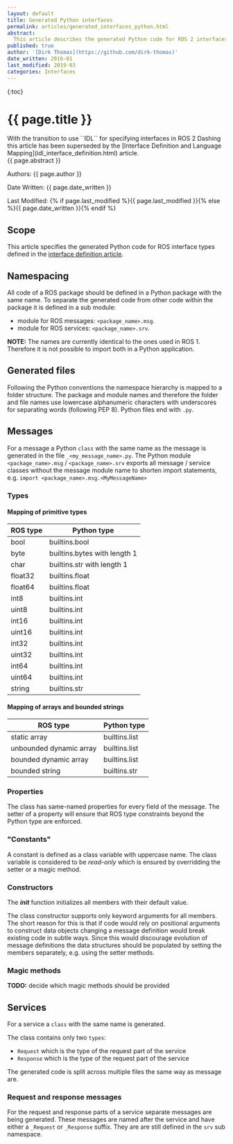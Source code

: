 ```yaml
---
layout: default
title: Generated Python interfaces
permalink: articles/generated_interfaces_python.html
abstract:
  This article describes the generated Python code for ROS 2 interfaces.
published: true
author: '[Dirk Thomas](https://github.com/dirk-thomas)'
date_written: 2016-01
last_modified: 2019-03
categories: Interfaces
---
```


{:toc}

# {{ page.title }}

<div class="alert alert-warning" markdown="1">
With the transition to use ``IDL`` for specifying interfaces in ROS 2 Dashing this article has been superseded by the [Interface Definition and Language Mapping](idl_interface_definition.html) article.
</div>

<div class="abstract" markdown="1">
{{ page.abstract }}
</div>

Authors: {{ page.author }}

Date Written: {{ page.date_written }}

Last Modified: {% if page.last_modified %}{{ page.last_modified }}{% else %}{{ page.date_written }}{% endif %}

## Scope

This article specifies the generated Python code for ROS interface types defined in the [interface definition article](interface_definition.html).

## Namespacing

All code of a ROS package should be defined in a Python package with the same name.
To separate the generated code from other code within the package it is defined in a sub module:

- module for ROS messages: `<package_name>.msg`.
- module for ROS services: `<package_name>.srv`.

<div class="alert alert-warning" markdown="1">
  <b>NOTE:</b> The names are currently identical to the ones used in ROS 1.
  Therefore it is not possible to import both in a Python application.
</div>

## Generated files

Following the Python conventions the namespace hierarchy is mapped to a folder structure.
The package and module names and therefore the folder and file names use lowercase alphanumeric characters with underscores for separating words (following PEP 8).
Python files end with `.py`.

## Messages

For a message a Python `class` with the same name as the message is generated in the file `_<my_message_name>.py`.
The Python module `<package_name>.msg` / `<package_name>.srv` exports all message / service classes without the message module name to shorten import statements, e.g. `import <package_name>.msg.<MyMessageName>`

### Types

#### Mapping of primitive types

| ROS type | Python type                  |
| -------- | ---------------------------- |
| bool     | builtins.bool                |
| byte     | builtins.bytes with length 1 |
| char     | builtins.str with length 1   |
| float32  | builtins.float               |
| float64  | builtins.float               |
| int8     | builtins.int                 |
| uint8    | builtins.int                 |
| int16    | builtins.int                 |
| uint16   | builtins.int                 |
| int32    | builtins.int                 |
| uint32   | builtins.int                 |
| int64    | builtins.int                 |
| uint64   | builtins.int                 |
| string   | builtins.str                 |

#### Mapping of arrays and bounded strings

| ROS type                | Python type   |
| ----------------------- | ------------- |
| static array            | builtins.list |
| unbounded dynamic array | builtins.list |
| bounded dynamic array   | builtins.list |
| bounded string          | builtins.str  |

### Properties

The class has same-named properties for every field of the message.
The setter of a property will ensure that ROS type constraints beyond the Python type are enforced.

### "Constants"

A constant is defined as a class variable with uppercase name.
The class variable is considered to be *read-only* which is ensured by overridding the setter or a magic method.

### Constructors

The *__init__* function initializes all members with their default value.

The class constructor supports only keyword arguments for all members.
The short reason for this is that if code would rely on positional arguments to construct data objects changing a message definition would break existing code in subtle ways.
Since this would discourage evolution of message definitions the data structures should be populated by setting the members separately, e.g. using the setter methods.

### Magic methods

<div class="alert alert-warning" markdown="1">
  <b>TODO:</b> decide which magic methods should be provided
</div>

## Services

For a service a `class` with the same name is generated.

The class contains only two `types`:

- `Request` which is the type of the request part of the service
- `Response` which is the type of the request part of the service

The generated code is split across multiple files the same way as message are.

### Request and response messages

For the request and response parts of a service separate messages are being generated.
These messages are named after the service and have either a `_Request` or `_Response` suffix.
They are are still defined in the `srv` sub namespace.
